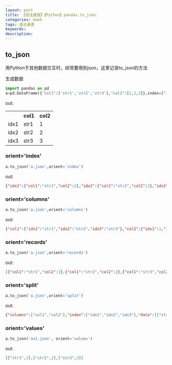 ```yaml
---
layout: post
title: 【语法速查】【Python】pandas.to_json.
categories: Geek
tags: 语法速查
keywords:
description:
---
```




## to_json

用Python于其他数据交互时，经常要用到json，这里记录to_json的方法




生成数据
```Python
import pandas as pd
a=pd.DataFrame({"col1":['str1','str2','str3'],"col2":[1,2,3]},index=["idx1","idx2","idx3"])
```

out:

<table>
<tr><th></th><th>col1</th><th>col2</th></tr>
<tr><td>idx1</td><td>str1</td><td>1</td></tr>
<tr><td>idx2</td><td>str2</td><td>2</td></tr>
<tr><td>idx3</td><td>str3</td><td>3</td></tr>
</table>



### orient='index'
```Python
a.to_json('a.json',orient='index')
```
out:
```Json
{"idx1":{"col1":"str1","col2":1},"idx2":{"col1":"str2","col2":2},"idx3":{"col1":"str3","col2":3}}
```

### orient='columns'
```Python
a.to_json('a.json',orient='columns')
```
out:
```Json
{"col1":{"idx1":"str1","idx2":"str2","idx3":"str3"},"col2":{"idx1":1,"idx2":2,"idx3":3}}
```
### orient='records'
```Python
a.to_json('a.json',orient='records')
```
out:
```Json
[{"col1":"str1","col2":1},{"col1":"str2","col2":2},{"col1":"str3","col2":3}]
```
### orient='split'
```Python
a.to_json('a.json',orient='split')
```
out:
```Json
{"columns":["col1","col2"],"index":["idx1","idx2","idx3"],"data":[["str1",1],["str2",2],["str3",3]]}
```

### orient='values'
```Python
a.to_json('ax1.json', orient='values')
```

out:
```Json
[["str1",1],["str2",2],["str3",3]]
```
